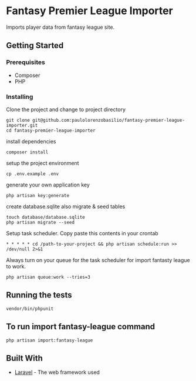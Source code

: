 # Fantasy Premier League Importer

Imports player data from fantasy league site.

## Getting Started

### Prerequisites

* Composer
* PHP

### Installing

Clone the project and change to project directory
```
git clone git@github.com:paulolorenzobasilio/fantasy-premier-league-importer.git
cd fantasy-premier-league-importer
```

install dependencies
```
composer install
```

setup the project environment
```
cp .env.example .env
```

generate your own application key
```
php artisan key:generate
```

create database.sqlite also migrate & seed tables
```
touch database/database.sqlite
php artisan migrate --seed
```

Setup task scheduler. Copy paste this contents in your crontab
```
* * * * * cd /path-to-your-project && php artisan schedule:run >> /dev/null 2>&1
```

Always turn on your queue for the task scheduler for import fantasty league to work.
```
php artisan queue:work --tries=3
```

## Running the tests
```
vendor/bin/phpunit
```

## To run import fantasy-league command
```
php artisan import:fantasy-league
```

## Built With
* [Laravel](https://laravel.com/) - The web framework used

